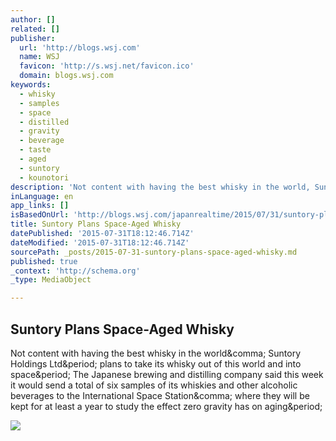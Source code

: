 ```yaml
---
author: []
related: []
publisher:
  url: 'http://blogs.wsj.com'
  name: WSJ
  favicon: 'http://s.wsj.net/favicon.ico'
  domain: blogs.wsj.com
keywords:
  - whisky
  - samples
  - space
  - distilled
  - gravity
  - beverage
  - taste
  - aged
  - suntory
  - kounotori
description: 'Not content with having the best whisky in the world, Suntory Holdings Ltd. plans to take its whisky out of this world and into space. The Japanese brewing and distilling company said this week it would send a total of six samples of its whiskies and other alcoholic beverages to the International Space Station, where they will be kept for at least a year to study the effect zero gravity has on aging.'
inLanguage: en
app_links: []
isBasedOnUrl: 'http://blogs.wsj.com/japanrealtime/2015/07/31/suntory-plans-space-aged-whisky/?mod=e2tw'
title: Suntory Plans Space-Aged Whisky
datePublished: '2015-07-31T18:12:46.714Z'
dateModified: '2015-07-31T18:12:46.714Z'
sourcePath: _posts/2015-07-31-suntory-plans-space-aged-whisky.md
published: true
_context: 'http://schema.org'
_type: MediaObject

---
```

<article style=""><h1>Suntory Plans Space-Aged Whisky</h1><p>Not content with having the best whisky in the world&amp;comma; Suntory Holdings Ltd&amp;period; plans to take its whisky out of this world and into space&amp;period; The Japanese brewing and distilling company said this week it would send a total of six samples of its whiskies and other alcoholic beverages to the International Space Station&amp;comma; where they will be kept for at least a year to study the effect zero gravity has on aging&amp;period;</p><img src="http://si.wsj.net/public/resources/images/BN-JQ714_jsunto_P_20150731025238.jpg" /></article>